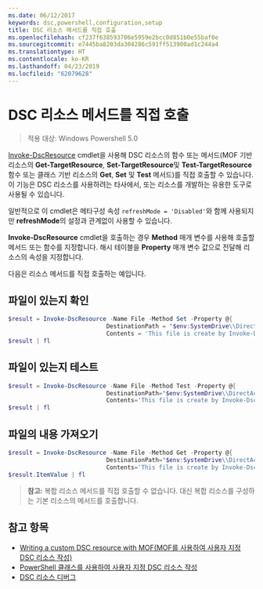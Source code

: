 ```yaml
---
ms.date: 06/12/2017
keywords: dsc,powershell,configuration,setup
title: DSC 리소스 메서드를 직접 호출
ms.openlocfilehash: cf237f638593706e5959e2bcc0d851b0e55baf0e
ms.sourcegitcommit: e7445ba8203da304286c591ff513900ad1c244a4
ms.translationtype: HT
ms.contentlocale: ko-KR
ms.lasthandoff: 04/23/2019
ms.locfileid: "62079628"
---
```

# <a name="calling-dsc-resource-methods-directly"></a>DSC 리소스 메서드를 직접 호출

>적용 대상: Windows Powershell 5.0

[Invoke-DscResource](/powershell/module/PSDesiredStateConfiguration/Invoke-DscResource) cmdlet을 사용해 DSC 리소스의 함수 또는 메서드(MOF 기반 리소스의 **Get-TargetResource**, **Set-TargetResource**및 **Test-TargetResource** 함수 또는 클래스 기반 리소스의 **Get**, **Set** 및 **Test** 메서드)를 직접 호출할 수 있습니다.
이 기능은 DSC 리소스를 사용하려는 타사에서, 또는 리소스를 개발하는 유용한 도구로 사용될 수 있습니다.

일반적으로 이 cmdlet은 메타구성 속성 `refreshMode = 'Disabled'`와 함께 사용되지만 **refreshMode**의 설정과 관계없이 사용할 수 있습니다.

**Invoke-DscResource** cmdlet을 호출하는 경우 **Method** 매개 변수를 사용해 호출할 메서드 또는 함수를 지정합니다. 해시 테이블을 **Property** 매개 변수 값으로 전달해 리소스의 속성을 지정합니다.

다음은 리소스 메서드를 직접 호출하는 예입니다.

## <a name="ensure-a-file-is-present"></a>파일이 있는지 확인

```powershell
$result = Invoke-DscResource -Name File -Method Set -Property @{
                            DestinationPath = "$env:SystemDrive\\DirectAccess.txt";
                            Contents = 'This file is create by Invoke-DscResource'} -Verbose
$result | fl
```

## <a name="test-that-a-file-is-present"></a>파일이 있는지 테스트

```powershell
$result = Invoke-DscResource -Name File -Method Test -Property @{
                            DestinationPath="$env:SystemDrive\\DirectAccess.txt";
                            Contents='This file is create by Invoke-DscResource'} -Verbose
$result | fl
```

## <a name="get-the-contents-of-file"></a>파일의 내용 가져오기

```powershell
$result = Invoke-DscResource -Name File -Method Get -Property @{
                            DestinationPath="$env:SystemDrive\\DirectAccess.txt";
                            Contents='This file is create by Invoke-DscResource'} -Verbose
$result.ItemValue | fl
```

>**참고:** 복합 리소스 메서드를 직접 호출할 수 없습니다. 대신 복합 리소스를 구성하는 기본 리소스의 메서드를 호출합니다.

## <a name="see-also"></a>참고 항목
- [Writing a custom DSC resource with MOF(MOF를 사용하여 사용자 지정 DSC 리소스 작성)](../resources/authoringResourceMOF.md)
- [PowerShell 클래스를 사용하여 사용자 지정 DSC 리소스 작성](../resources/authoringResourceClass.md)
- [DSC 리소스 디버그](../troubleshooting/debugResource.md)